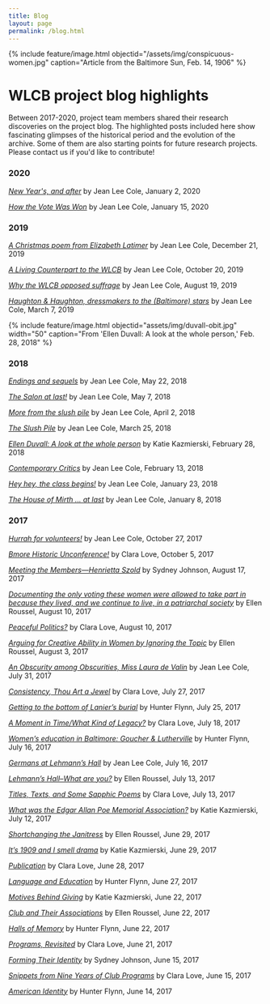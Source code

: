 ```yaml
---
title: Blog
layout: page
permalink: /blog.html
---
```

{% include feature/image.html objectid="/assets/img/conspicuous-women.jpg" caption="Article from the Baltimore Sun, Feb. 14, 1906" %}

# WLCB project blog highlights

Between 2017-2020, project team members shared their research discoveries on the project blog. The highlighted posts included here show fascinating glimpses of the historical period and the evolution of the archive. Some of them are also starting points for future research projects. Please contact us if you'd like to contribute!

### 2020

[*New Year's, and after*](https://elizajames.github.io/WLCB_draft/2020-01-02.html) by Jean Lee Cole, January 2, 2020

[*How the Vote Was Won*](https://elizajames.github.io/WLCB_draft/2020-01-15) by Jean Lee Cole, January 15, 2020

### 2019

[*A Christmas poem from Elizabeth Latimer*](https://elizajames.github.io/WLCB_draft/2019-12-21.html) by Jean Lee Cole, December 21, 2019

[*A Living Counterpart to the WLCB*](https://elizajames.github.io/WLCB_draft/2019-10-20.html) by Jean Lee Cole, October 20, 2019

[*Why the WLCB opposed suffrage*](https://elizajames.github.io/WLCB_draft/2019-08-19.html) by Jean Lee Cole, August 19, 2019

[*Haughton & Haughton, dressmakers to the (Baltimore) stars*](https://elizajames.github.io/WLCB_draft/2019-03-07.html) by Jean Lee Cole, March 7, 2019

{% include feature/image.html objectid="assets/img/duvall-obit.jpg" width="50" caption="From 'Ellen Duvall: A look at the whole person,' Feb. 28, 2018" %}

### 2018

[*Endings and sequels*](https://elizajames.github.io/WLCB_draft/2018-05-22.html) by Jean Lee Cole, May 22, 2018

[*The Salon at last!*](https://elizajames.github.io/WLCB_draft/2018-05-07.html) by Jean Lee Cole, May 7, 2018

[*More from the slush pile*](https://elizajames.github.io/WLCB_draft/2018-04-02.html) by Jean Lee Cole, April 2, 2018

[*The Slush Pile*](https://elizajames.github.io/WLCB_draft/2018-03-25.html) by Jean Lee Cole, March 25, 2018

[*Ellen Duvall: A look at the whole person*](https://elizajames.github.io/WLCB_draft/2018-02-28.html) by Katie Kazmierski, February 28, 2018

[*Contemporary Critics*](https://elizajames.github.io/WLCB_draft/2018-02-13.html) by Jean Lee Cole, February 13, 2018

[*Hey hey, the class begins!*](https://elizajames.github.io/WLCB_draft/2018-01-23.html) by Jean Lee Cole, January 23, 2018

[*The House of Mirth … at last*](https://elizajames.github.io/WLCB_draft/2018-01-08.html) by Jean Lee Cole, January 8, 2018

### 2017

[*Hurrah for volunteers!*](https://elizajames.github.io/WLCB_draft/2017-10-27.html) by Jean Lee Cole, October 27, 2017

[*Bmore Historic Unconference!*](https://elizajames.github.io/WLCB_draft/2017-10-05.html) by Clara Love, October 5, 2017

[*Meeting the Members—Henrietta Szold*](https://elizajames.github.io/WLCB_draft/2017-08-17.html) by Sydney Johnson, August 17, 2017

[*Documenting the only voting these women were allowed to take part in because they lived, and we continue to live, in a patriarchal society*](https://elizajames.github.io/WLCB_draft/2017-08-10-documenting.html) by Ellen Roussel, August 10, 2017

[*Peaceful Politics?*](https://elizajames.github.io/WLCB_draft/2017-08-10-peaceful.html) by Clara Love, August 10, 2017

[*Arguing for Creative Ability in Women by Ignoring the Topic*](https://elizajames.github.io/WLCB_draft/2017-08-03.html) by Ellen Roussel, August 3, 2017

[*An Obscurity among Obscurities, Miss Laura de Valin*](https://elizajames.github.io/WLCB_draft/2017-07-31.html) by Jean Lee Cole, July 31, 2017

[*Consistency, Thou Art a Jewel*](https://elizajames.github.io/WLCB_draft/2017-07-27.html) by Clara Love, July 27, 2017

[*Getting to the bottom of Lanier’s burial*](https://elizajames.github.io/WLCB_draft/2017-07-25.html) by Hunter Flynn, July 25, 2017

[*A Moment in Time/What Kind of Legacy?*](https://elizajames.github.io/WLCB_draft/2017-07-18.html) by Clara Love, July 18, 2017

[*Women’s education in Baltimore: Goucher & Lutherville*](https://elizajames.github.io/WLCB_draft/017-07-16-womens.html) by Hunter Flynn, July 16, 2017

[*Germans at Lehmann’s Hall*](https://elizajames.github.io/WLCB_draft/2017-07-16-germans.html) by Jean Lee Cole, July 16, 2017

[*Lehmann’s Hall–What are you?*](https://elizajames.github.io/WLCB_draft/2017-07-13.html) by Ellen Roussel, July 13, 2017

[*Titles, Texts, and Some Sapphic Poems*](https://elizajames.github.io/WLCB_draft/2017-07-13-titles.html) by Clara Love, July 13, 2017

[*What was the Edgar Allan Poe Memorial Association?*](https://elizajames.github.io/WLCB_draft/2017-07-12.html) by Katie Kazmierski, July 12, 2017

[*Shortchanging the Janitress*](https://elizajames.github.io/WLCB_draft/2017-06-29-shortchanging.html) by Ellen Roussel, June 29, 2017

[*It’s 1909 and I smell drama*](https://elizajames.github.io/WLCB_draft/2017-06-29-its-1909.html) by Katie Kazmierski, June 29, 2017

[*Publication*](https://elizajames.github.io/WLCB_draft//2017-06-28.html) by Clara Love, June 28, 2017

[*Language and Education*](https://elizajames.github.io/WLCB_draft/2017-06-27.html) by Hunter Flynn, June 27, 2017

[*Motives Behind Giving*](https://elizajames.github.io/WLCB_draft/2017-06-22-motives.html) by Katie Kazmierski, June 22, 2017

[*Club and Their Associations*](https://elizajames.github.io/WLCB_draft/2017-06-22-club.html) by Ellen Roussel, June 22, 2017

[*Halls of Memory*](https://elizajames.github.io/WLCB_draft/2017-06-22.html) by Hunter Flynn, June 22, 2017

[*Programs, Revisited*](https://elizajames.github.io/WLCB_draft/2017-06-21.html) by Clara Love, June 21, 2017

[*Forming Their Identity*](https://elizajames.github.io/WLCB_draft/2017-06-15-forming.html) by Sydney Johnson, June 15, 2017

[*Snippets from Nine Years of Club Programs*](https://elizajames.github.io/WLCB_draft/2017-06-15-snippets.html) by Clara Love, June 15, 2017

[*American Identity*](https://elizajames.github.io/WLCB_draft/2017-06-14.html) by Hunter Flynn, June 14, 2017
